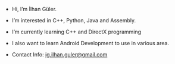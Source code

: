 <!---
Beginning of README.md file.
--->

- Hi, I’m İlhan Güler.
- I’m interested in C++, Python, Java and Assembly.
- I’m currently learning C++ and DirectX programming
- I also want to learn Android Development to use in various area.

- Contact Info: ig.ilhan.guler@gmail.com

<!---
End of README.md file.
--->
